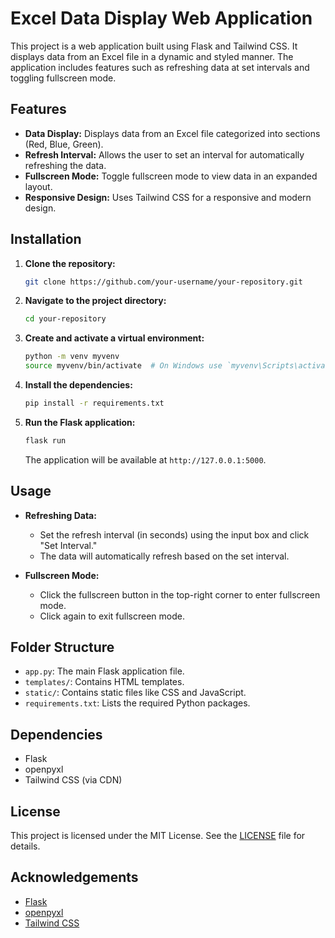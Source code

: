 # Excel Data Display Web Application

This project is a web application built using Flask and Tailwind CSS. It displays data from an Excel file in a dynamic and styled manner. The application includes features such as refreshing data at set intervals and toggling fullscreen mode.

## Features

- **Data Display:** Displays data from an Excel file categorized into sections (Red, Blue, Green).
- **Refresh Interval:** Allows the user to set an interval for automatically refreshing the data.
- **Fullscreen Mode:** Toggle fullscreen mode to view data in an expanded layout.
- **Responsive Design:** Uses Tailwind CSS for a responsive and modern design.

## Installation

1. **Clone the repository:**

   ```bash
   git clone https://github.com/your-username/your-repository.git
   ```

2. **Navigate to the project directory:**

   ```bash
   cd your-repository
   ```

3. **Create and activate a virtual environment:**

   ```bash
   python -m venv myvenv
   source myvenv/bin/activate  # On Windows use `myvenv\Scripts\activate`
   ```

4. **Install the dependencies:**

   ```bash
   pip install -r requirements.txt
   ```

5. **Run the Flask application:**

   ```bash
   flask run
   ```

   The application will be available at `http://127.0.0.1:5000`.

## Usage

- **Refreshing Data:**
  - Set the refresh interval (in seconds) using the input box and click "Set Interval."
  - The data will automatically refresh based on the set interval.

- **Fullscreen Mode:**
  - Click the fullscreen button in the top-right corner to enter fullscreen mode.
  - Click again to exit fullscreen mode.

## Folder Structure

- `app.py`: The main Flask application file.
- `templates/`: Contains HTML templates.
- `static/`: Contains static files like CSS and JavaScript.
- `requirements.txt`: Lists the required Python packages.

## Dependencies

- Flask
- openpyxl
- Tailwind CSS (via CDN)

## License

This project is licensed under the MIT License. See the [LICENSE](LICENSE) file for details.

## Acknowledgements

- [Flask](https://flask.palletsprojects.com/)
- [openpyxl](https://openpyxl.readthedocs.io/en/stable/)
- [Tailwind CSS](https://tailwindcss.com/)

